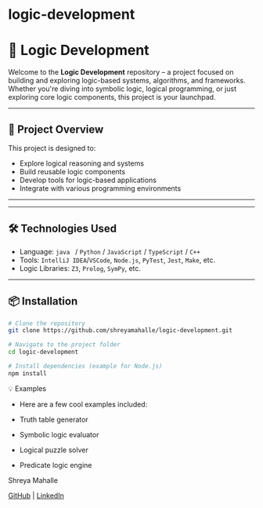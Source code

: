 # logic-development


# 🧠 Logic Development

Welcome to the **Logic Development** repository – a project focused on building and exploring logic-based systems, algorithms, and frameworks. Whether you're diving into symbolic logic, logical programming, or just exploring core logic components, this project is your launchpad.

---

## 🚀 Project Overview

This project is designed to:

- Explore logical reasoning and systems
- Build reusable logic components
- Develop tools for logic-based applications
- Integrate with various programming environments

---


---

## 🛠️ Technologies Used

- Language: `java ` / `Python` / `JavaScript` / `TypeScript` / `C++` 
- Tools: `IntelliJ IDEA`/`VSCode`, `Node.js`, `PyTest`, `Jest`, `Make`, etc.
- Logic Libraries: `Z3`, `Prolog`, `SymPy`, etc.

---

## 📦 Installation

```bash
# Clone the repository
git clone https://github.com/shreyamahalle/logic-development.git

# Navigate to the project folder
cd logic-development

# Install dependencies (example for Node.js)
npm install

```
💡 Examples
- Here are a few cool examples included:

- Truth table generator

- Symbolic logic evaluator

- Logical puzzle solver

- Predicate logic engine
  
Shreya Mahalle 

[GitHub](https://github.com/shreyamahalle) | [LinkedIn](https://linkedin.com/in/shreyamahalle)




